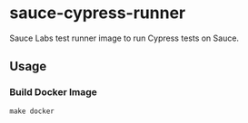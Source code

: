 # sauce-cypress-runner
Sauce Labs test runner image to run Cypress tests on Sauce.

## Usage

### Build Docker Image
`make docker`
